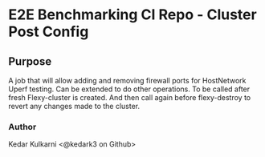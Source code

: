 # E2E Benchmarking CI Repo - Cluster Post Config

## Purpose

A job that will allow adding and removing firewall ports for HostNetwork Uperf testing. Can be extended to do other operations. To be called after fresh Flexy-cluster is created. And then call again before flexy-destroy to revert any changes made to the cluster.


### Author
Kedar Kulkarni <@kedark3 on Github>
